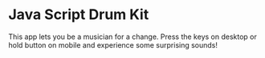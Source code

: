 # Java Script Drum Kit

This app lets you be a musician for a change. Press the keys on desktop or hold button on mobile and experience some surprising sounds!
